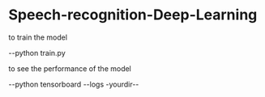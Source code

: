 # Speech-recognition-Deep-Learning
to train the model

--python train.py

to see the performance of the model

--python tensorboard --logs -yourdir--
